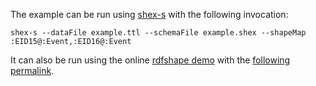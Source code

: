 The example can be run using [shex-s](http://www.weso.es/shex-s/) with the following invocation:

```
shex-s --dataFile example.ttl --schemaFile example.shex --shapeMap :EID15@:Event,:EID16@:Event
```

It can also be run using the online [rdfshape demo](http://rdfshape.weso.es) with the [following permalink](https://tinyurl.com/yxdg7edp).